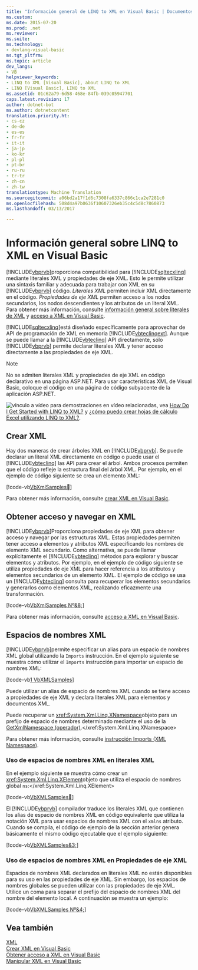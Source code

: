 ```yaml
---
title: "Información general de LINQ to XML en Visual Basic | Documentos de Microsoft"
ms.custom: 
ms.date: 2015-07-20
ms.prod: .net
ms.reviewer: 
ms.suite: 
ms.technology:
- devlang-visual-basic
ms.tgt_pltfrm: 
ms.topic: article
dev_langs:
- VB
helpviewer_keywords:
- LINQ to XML [Visual Basic], about LINQ to XML
- LINQ [Visual Basic], LINQ to XML
ms.assetid: 01c62a79-6d58-468e-84fb-039c05947701
caps.latest.revision: 17
author: dotnet-bot
ms.author: dotnetcontent
translation.priority.ht:
- cs-cz
- de-de
- es-es
- fr-fr
- it-it
- ja-jp
- ko-kr
- pl-pl
- pt-br
- ru-ru
- tr-tr
- zh-cn
- zh-tw
translationtype: Machine Translation
ms.sourcegitcommit: a06bd2a17f1d6c7308fa6337c866c1ca2e7281c0
ms.openlocfilehash: 508d4a97b0636f10607326eb35c4c5d8c7860873
ms.lasthandoff: 03/13/2017

---
```

# <a name="overview-of-linq-to-xml-in-visual-basic"></a>Información general sobre LINQ to XML en Visual Basic
[!INCLUDE[vbprvb](../../../../csharp/programming-guide/concepts/linq/includes/vbprvb_md.md)]proporciona compatibilidad para [!INCLUDE[sqltecxlinq](../../../../csharp/programming-guide/concepts/linq/includes/sqltecxlinq_md.md)] mediante literales XML y propiedades de eje XML. Esto le permite utilizar una sintaxis familiar y adecuada para trabajar con XML en su [!INCLUDE[vbprvb](../../../../csharp/programming-guide/concepts/linq/includes/vbprvb_md.md)] código. *Literales XML* permiten incluir XML directamente en el código. *Propiedades de eje XML* permiten acceso a los nodos secundarios, los nodos descendientes y los atributos de un literal XML. Para obtener más información, consulte [información general sobre literales de XML](../../../../visual-basic/programming-guide/language-features/xml/xml-literals-overview.md) y [acceso a XML en Visual Basic](../../../../visual-basic/programming-guide/language-features/xml/accessing-xml.md).  
  
 [!INCLUDE[sqltecxlinq](../../../../csharp/programming-guide/concepts/linq/includes/sqltecxlinq_md.md)]está diseñado específicamente para aprovechar de API de programación de XML en memoria [!INCLUDE[vbteclinqext](../../../../csharp/getting-started/includes/vbteclinqext_md.md)]. Aunque se puede llamar a la [!INCLUDE[vbteclinq](../../../../csharp/includes/vbteclinq_md.md)] API directamente, sólo [!INCLUDE[vbprvb](../../../../csharp/programming-guide/concepts/linq/includes/vbprvb_md.md)] permite declarar literales XML y tener acceso directamente a las propiedades de eje XML.  
  
> [!NOTE]
>  No se admiten literales XML y propiedades de eje XML en código declarativo en una página ASP.NET. Para usar características XML de Visual Basic, coloque el código en una página de código subyacente de la aplicación ASP.NET.  
  
 ![vínculo a vídeo](../../../../visual-basic/programming-guide/language-features/xml/media/playvideo.gif "PlayVideo") para demostraciones en vídeo relacionadas, vea [How Do I Get Started with LINQ to XML?](http://go.microsoft.com/fwlink/?LinkId=143034) y [¿cómo puedo crear hojas de cálculo Excel utilizando LINQ to XML?](http://go.microsoft.com/fwlink/?LinkId=143536).  
  
## <a name="creating-xml"></a>Crear XML  
 Hay dos maneras de crear árboles XML en [!INCLUDE[vbprvb](../../../../csharp/programming-guide/concepts/linq/includes/vbprvb_md.md)]. Se puede declarar un literal XML directamente en código o puede usar el [!INCLUDE[vbteclinq](../../../../csharp/includes/vbteclinq_md.md)] las API para crear el árbol. Ambos procesos permiten que el código refleje la estructura final del árbol XML. Por ejemplo, en el ejemplo de código siguiente se crea un elemento XML:  
  
 [!code-vb[VbXmlSamples&#5;](../../../../visual-basic/language-reference/operators/codesnippet/VisualBasic/overview-of-linq-to-xml_1.vb)]  
  
 Para obtener más información, consulte [crear XML en Visual Basic](../../../../visual-basic/programming-guide/language-features/xml/creating-xml.md).  
  
## <a name="accessing-and-navigating-xml"></a>Obtener acceso y navegar en XML  
 [!INCLUDE[vbprvb](../../../../csharp/programming-guide/concepts/linq/includes/vbprvb_md.md)]Proporciona propiedades de eje XML para obtener acceso y navegar por las estructuras XML. Estas propiedades permiten tener acceso a elementos y atributos XML especificando los nombres de elemento XML secundario. Como alternativa, se puede llamar explícitamente el [!INCLUDE[vbteclinq](../../../../csharp/includes/vbteclinq_md.md)] métodos para explorar y buscar elementos y atributos. Por ejemplo, en el ejemplo de código siguiente se utiliza propiedades de eje XML para hacer referencia a los atributos y elementos secundarios de un elemento XML. El ejemplo de código se usa un [!INCLUDE[vbteclinq](../../../../csharp/includes/vbteclinq_md.md)] consulta para recuperar los elementos secundarios y generarlos como elementos XML, realizando eficazmente una transformación.  
  
 [!code-vb[VbXmlSamples Nº&8;](../../../../visual-basic/language-reference/operators/codesnippet/VisualBasic/overview-of-linq-to-xml_2.vb)]  
  
 Para obtener más información, consulte [acceso a XML en Visual Basic](../../../../visual-basic/programming-guide/language-features/xml/accessing-xml.md).  
  
## <a name="xml-namespaces"></a>Espacios de nombres XML  
 [!INCLUDE[vbprvb](../../../../csharp/programming-guide/concepts/linq/includes/vbprvb_md.md)]permite especificar un alias para un espacio de nombres XML global utilizando la `Imports` instrucción. En el ejemplo siguiente se muestra cómo utilizar el `Imports` instrucción para importar un espacio de nombres XML:  
  
 [!code-vb[1 VbXMLSamples](../../../../visual-basic/language-reference/operators/codesnippet/VisualBasic/overview-of-linq-to-xml_3.vb)]  
  
 Puede utilizar un alias de espacio de nombres XML cuando se tiene acceso a propiedades de eje XML y declara literales XML para elementos y documentos XML.  
  
 Puede recuperar un <xref:System.Xml.Linq.XNamespace>objeto para un prefijo de espacio de nombres determinado mediante el uso de la [GetXmlNamespace (operador)](../../../../visual-basic/language-reference/operators/getxmlnamespace-operator.md).</xref:System.Xml.Linq.XNamespace>  
  
 Para obtener más información, consulte [instrucción Imports (XML Namespace)](../../../../visual-basic/language-reference/statements/imports-statement-xml-namespace.md).  
  
### <a name="using-xml-namespaces-in-xml-literals"></a>Uso de espacios de nombres XML en literales XML  
 En el ejemplo siguiente se muestra cómo crear un <xref:System.Xml.Linq.XElement>objeto que utiliza el espacio de nombres global `ns`:</xref:System.Xml.Linq.XElement>  
  
 [!code-vb[VbXMLSamples&#2;](../../../../visual-basic/language-reference/operators/codesnippet/VisualBasic/overview-of-linq-to-xml_4.vb)]  
  
 El [!INCLUDE[vbprvb](../../../../csharp/programming-guide/concepts/linq/includes/vbprvb_md.md)] compilador traduce los literales XML que contienen los alias de espacio de nombres XML en código equivalente que utiliza la notación XML para usar espacios de nombres XML con el `xmlns` atributo. Cuando se compila, el código de ejemplo de la sección anterior genera básicamente el mismo código ejecutable que el ejemplo siguiente:  
  
 [!code-vb[VbXMLSamples&3;](../../../../visual-basic/language-reference/operators/codesnippet/VisualBasic/overview-of-linq-to-xml_5.vb)]  
  
### <a name="using-xml-namespaces-in-xml-axis-properties"></a>Uso de espacios de nombres XML en Propiedades de eje XML  
 Espacios de nombres XML declarados en literales XML no están disponibles para su uso en las propiedades de eje XML. Sin embargo, los espacios de nombres globales se pueden utilizar con las propiedades de eje XML. Utilice un coma para separar el prefijo del espacio de nombres XML del nombre del elemento local. A continuación se muestra un ejemplo:  
  
 [!code-vb[VbXMLSamples Nº&4;](../../../../visual-basic/language-reference/operators/codesnippet/VisualBasic/overview-of-linq-to-xml_6.vb)]  
  
## <a name="see-also"></a>Vea también  
 [XML](../../../../visual-basic/programming-guide/language-features/xml/index.md)   
 [Crear XML en Visual Basic](../../../../visual-basic/programming-guide/language-features/xml/creating-xml.md)   
 [Obtener acceso a XML en Visual Basic](../../../../visual-basic/programming-guide/language-features/xml/accessing-xml.md)   
 [Manipular XML en Visual Basic](../../../../visual-basic/programming-guide/language-features/xml/manipulating-xml.md)

